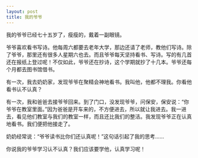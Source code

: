 ```yaml
---
layout: post
title: 我的爷爷
---
```



我的爷爷已经七十五岁了，瘦瘦的，戴着一副眼镜。

爷爷喜欢看书写诗。他每周六都要去老年大学，那边还请了老师，教他们写诗。除了爷爷，那里还有很多人星期六也去。而且爷爷每天坚持看书、写诗。写的有几首还在报纸上登过呢！不仅如此，爷爷还在抄诗，这个学期就抄了十几本。爷爷还每个月都去图书馆借书。

有一次，我去奶奶家，发现爷爷在聚精会神地看书。我叫他，他都不理我。你看他看书认不认真？

有一次，我和爸爸去接爷爷回来。到了门口，没发现爷爷，问保安，保安说：“你爷爷在教室里面。”因为爸爸是开车来的，不方便进去，所以就让我进去。我一进去，看见他们教室与我们的教室一样，而且还比我们的整洁。我发现爷爷正在认真地看书。我们便把他接走了。

奶奶经常说：“爷爷读书比你们还认真呢！”这句话引起了我的思考……

你说我的爷爷学习认不认真？我们应该要学他，认真学习呢！
